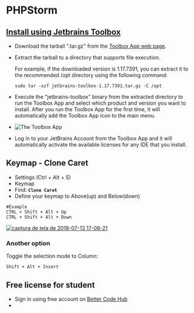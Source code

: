 # PHPStorm

## [Install using Jetbrains Toolbox](https://www.jetbrains.com/help/phpstorm/installation-guide.html#toolbox)

* Download the tarball ".tar.gz" from the [Toolbox App web page](https://www.jetbrains.com/toolbox/app/).
* Extract the tarball to a directory that supports file execution.

  For example, if the downloaded version is 1.17.7391, you can extract it to the recommended /opt directory using the following command:

  ```text
  sudo tar -xzf jetbrains-toolbox-1.17.7391.tar.gz -C /opt
  ```

* Execute the "jetbrains-toolbox" binary from the extracted directory to run the Toolbox App and select which product and version you want to install. After you run the Toolbox App for the first time, it will automatically add the Toolbox App icon to the main menu.
* ![The Toolbox App](https://www.jetbrains.com/help/img/idea/2020.3/ps_toolbox_app_lin.png)
* Log in to your JetBrains Account from the Toolbox App and it will automatically activate the available licenses for any IDE that you install.

## Keymap - Clone Caret

* Settings  \(Ctrl + Alt + S\)
* Keymap 
* Find: **`Clone Caret`**
* Define your keymap to Above\(up\) and Below\(down\)

```text
#Example
CTRL + Shift + Alt + Up
CTRL + Shift + Alt + Down
```

[![captura de tela de 2018-07-13 17-06-21](https://user-images.githubusercontent.com/3949238/42711801-b3f5018e-86bf-11e8-801a-704d7aaa942a.png)](https://user-images.githubusercontent.com/3949238/42711801-b3f5018e-86bf-11e8-801a-704d7aaa942a.png)

### Another option

Toggle the selection mode to Column:

```text
Shift + Alt + Insert
```

## Free license for student

* Sign in using free account on [Better Code Hub](https://bettercodehub.com/pricing)
* 
